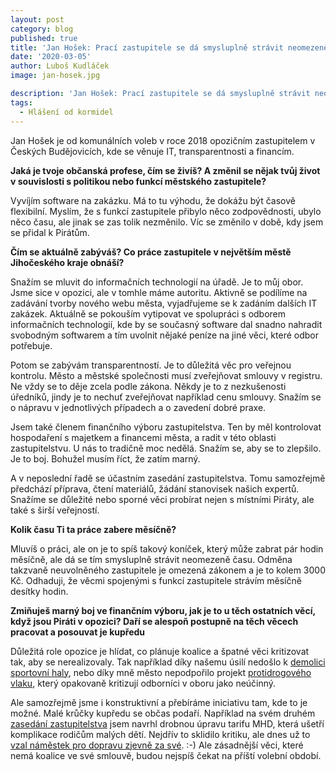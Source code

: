 ```yaml
---
layout: post
category: blog
published: true
title: 'Jan Hošek: Prací zastupitele se dá smysluplně strávit neomezeně času'
date: '2020-03-05'
author: Luboš Kudláček
image: jan-hosek.jpg

description: 'Jan Hošek: Prací zastupitele se dá smysluplně strávit neomezeně času'
tags: 
  - Hlášení od kormidel
---
```

Jan Hošek je od komunálních voleb v roce 2018 opozičním zastupitelem v Českých Budějovicích, kde se věnuje IT, transparentnosti a financím. 

**Jaká je tvoje občanská profese, čím se živíš? A změnil se nějak tvůj život v souvislosti s politikou nebo funkcí městského zastupitele?**

Vyvíjím software na zakázku. Má to tu výhodu, že dokážu být časově flexibilní. Myslím, že s funkcí zastupitele přibylo něco zodpovědnosti, ubylo něco času, ale jinak se zas tolik nezměnilo. Víc se změnilo v době, kdy jsem se přidal k Pirátům.

**Čím se aktuálně zabýváš? Co práce zastupitele v největším městě Jihočeského kraje obnáší?**

Snažím se mluvit do informačních technologií na úřadě. Je to můj obor. Jsme sice v opozici, ale v tomhle máme autoritu. Aktivně se podílíme na zadávání tvorby nového webu města, vyjadřujeme se k zadáním dalších IT zakázek. Aktuálně se pokouším vytipovat ve spolupráci s odborem informačních technologií, kde by se současný software dal snadno nahradit svobodným softwarem a tím uvolnit nějaké peníze na jiné věci, které odbor potřebuje.

Potom se zabývám transparentností. Je to důležitá věc pro veřejnou kontrolu. Město a městské společnosti musí zveřejňovat smlouvy v registru. Ne vždy se to děje zcela podle zákona. Někdy je to z nezkušenosti úředníků, jindy je to nechuť zveřejňovat například cenu smlouvy. Snažím se o nápravu v jednotlivých případech a o zavedení dobré praxe.

Jsem také členem finančního výboru zastupitelstva. Ten by měl kontrolovat hospodaření s majetkem a financemi města, a radit v této oblasti zastupitelstvu. U nás to tradičně moc nedělá. Snažím se, aby se to zlepšilo. Je to boj. Bohužel musím říct, že zatím marný.

A v neposlední řadě se účastním zasedání zastupitelstva. Tomu samozřejmě předchází příprava, čtení materiálů, žádání stanovisek našich expertů. Snažíme se důležité nebo sporné věci probírat nejen s místními Piráty, ale také s širší veřejností.

**Kolik času Ti ta práce zabere měsíčně?**

Mluvíš o práci, ale on je to spíš takový koníček, který může zabrat pár hodin měsíčně, ale dá se tím smysluplně strávit neomezeně času. Odměna takzvaně neuvolněného zastupitele je omezená zákonem a je to kolem 3000 Kč. Odhaduji, že věcmi spojenými s funkcí zastupitele strávím měsíčně desítky hodin.

**Zmiňuješ marný boj ve finančním výboru, jak je to u těch ostatních věcí, když jsou Piráti v opozici? Daří se alespoň postupně na těch věcech pracovat a posouvat je kupředu**

Důležitá role opozice je hlídat, co plánuje koalice a špatné věci kritizovat tak, aby se nerealizovaly. Tak například díky našemu úsilí nedošlo k [demolici sportovní haly](https://cb.pirati.cz/blog/2019/06/26/rozhovor-hala/), nebo díky mně město nepodpořilo projekt [protidrogového vlaku](https://cb.pirati.cz/blog/2019/06/14/mesto-se-chysta-podporit-zastaraly-projekt-protidrogove-prevence-revolucni-vlak/), který opakovaně kritizují odborníci v oboru jako neúčinný. 

Ale samozřejmě jsme i konstruktivní a přebíráme iniciativu tam, kde to je možné. Malé krůčky kupředu se občas podaří. Například na svém druhém [zasedání zastupitelstva](https://c-budejovice.cz/sites/default/files/meeting_resolutions/z_zm_a_15-11-2018.pdf) jsem navrhl drobnou úpravu tarifu MHD, která ušetří komplikace rodičům malých dětí. Nejdřív to sklidilo kritiku, ale dnes už to [vzal náměstek pro dopravu zjevně za své](https://budejcka.drbna.cz/zpravy/spolecnost/26705-maminky-budou-moct-vyuzivat-zvyhodnene-jizdne-v-autobusech-i-bez-deti.html). :-) Ale zásadnější věci, které nemá koalice ve své smlouvě, budou nejspíš čekat na příští volební období.
